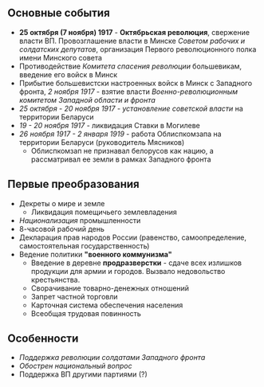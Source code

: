## Основные события
- **25 октября (7 ноября) 1917** - **Октябрьская революция**, свержение власти ВП. Провозглашение власти в Минске *Советом рабочих и солдатских депутатов*, организация Первого революционного полка имени Минского совета
- Противодействие *Комитета спасения революции* большевикам, введение его войск в Минск
- Прибытие большевистски настроенных войск в Минск с Западного фронта, *2 ноября 1917* - взятие власти *Военно-революционным комитетом Западной области и фронта*
- *25 октября - 20 ноября 1917* - *установление советской власти* на территории Беларуси
- *19 - 20 ноября 1917* - ликвидация Ставки в Могилеве
- *26 ноября 1917 - 2 января 1919* - работа Облиспкомзапа на территории Беларуси (руководитель Мясников)
	- Облиспкомзап не признавал белорусов как нацию, а рассматривал ее земли в рамках Западного фронта

## Первые преобразования
- Декреты о мире и земле
	- Ликвидация помещичьего землевладения
- *Национализация* промышленности
- 8-часовой рабочий день
- Декларация прав народов России (равенство, самоопределение, самостоятельная государственность)
- Ведение политики **"военного коммунизма"**
	- Введение в деревне **продразверстки** - сдаче всех излишков продукции для армии и городов. Вызвало недовольство крестьянства.
	- Сворачивание товарно-денежных отношений
	- Запрет частной торговли
	- Карточная система обеспечения населения
	- Всеобщая трудовая повинность

## Особенности
- *Поддержка революции солдатами Западного фронта*
- *Обострен национальный вопрос*
- Поддержка ВП другими партиями (?)
